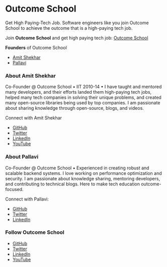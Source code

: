 # Outcome School

Get High Paying-Tech Job. Software engineers like you join Outcome School to achieve the outcome that is a high-paying tech job.

Join **Outcome School** and get high paying tech job: [Outcome School](https://outcomeschool.com)

**Founders** of Outcome School

- [Amit Shekhar](https://www.linkedin.com/in/amit-shekhar-iitbhu)
- [Pallavi](https://www.linkedin.com/in/pallavi-shekhar)

### About Amit Shekhar

Co-Founder @ Outcome School • IIT 2010-14 • I have taught and mentored many developers, and their efforts landed them high-paying tech jobs, helped many tech companies in solving their unique problems, and created many open-source libraries being used by top companies. I am passionate about sharing knowledge through open-source, blogs, and videos.

Connect with Amit Shekhar
- [GitHub](https://github.com/amitshekhariitbhu)
- [Twitter](https://twitter.com/amitiitbhu)
- [LinkedIn](https://www.linkedin.com/in/amit-shekhar-iitbhu)
- [YouTube](https://www.youtube.com/@amitshekhar)

### About Pallavi

Co-Founder @ Outcome School • Experienced in creating robust and scalable backend systems. I love working on performance optimization and security. I am passionate about knowledge sharing, mentoring developers, and contributing to technical blogs. Here to make tech education outcome-focused.

Connect with Pallavi:

- [GitHub](https://github.com/pallavi-shekhar)
- [Twitter](https://twitter.com/pallavishekhar_)
- [LinkedIn](https://www.linkedin.com/in/pallavi-shekhar)

### Follow Outcome School

- [GitHub](http://github.com/OutcomeSchool)
- [Twitter](https://twitter.com/outcome_school)
- [LinkedIn](https://www.linkedin.com/company/outcomeschool)
- [YouTube](https://youtube.com/@OutcomeSchool)
